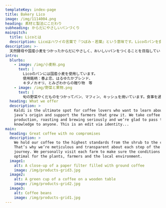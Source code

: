 ```yaml
---
templateKey: index-page
title: Bakery Lico
image: /img/1114004.png
heading: 素材と製法にこだわり
subheading: からだにやさしいパンづくり
mainpitch:
  title: Licoとは
  description: Licoはハワイの言葉で『つぼみ・若葉』という意味です。Licoのパンを食べてみんなが笑顔にしあわせになるようにと願っています。
description: >-
  天然酵母や国産小麦をつかったからだにやさしく、おいしいパンをつくることを目指しています。季節を感じる野菜やくだものをつかったマフィンやキッシュなどをこころをこめて焼き上げています。
intro:
  blurbs:
    - image: /img/小麦粉.png
      text: |
        Licoのパンには国産小麦を使用しています。
        使用銘柄：春よ恋、はるゆたかブレンド、
        キタノカオリ、とみざわからの贈り物　等
    - image: /img/野菜と果物.png
      text: |
        旬の野菜やくだものをつかってパン、マフィン、キッシュを焼いています。食事を通じて季節を感じていただけたらと思います。
  heading: What we offer
  description: >
    Kaldi is the ultimate spot for coffee lovers who want to learn about their
    java’s origin and support the farmers that grew it. We take coffee
    production, roasting and brewing seriously and we’re glad to pass that
    knowledge to anyone. This is an edit via identity...
main:
  heading: Great coffee with no compromises
  description: >
    We hold our coffee to the highest standards from the shrub to the cup.
    That’s why we’re meticulous and transparent about each step of the coffee’s
    journey. We personally visit each farm to make sure the conditions are
    optimal for the plants, farmers and the local environment.
  image1:
    alt: A close-up of a paper filter filled with ground coffee
    image: /img/products-grid3.jpg
  image2:
    alt: A green cup of a coffee on a wooden table
    image: /img/products-grid2.jpg
  image3:
    alt: Coffee beans
    image: /img/products-grid1.jpg
---
```


